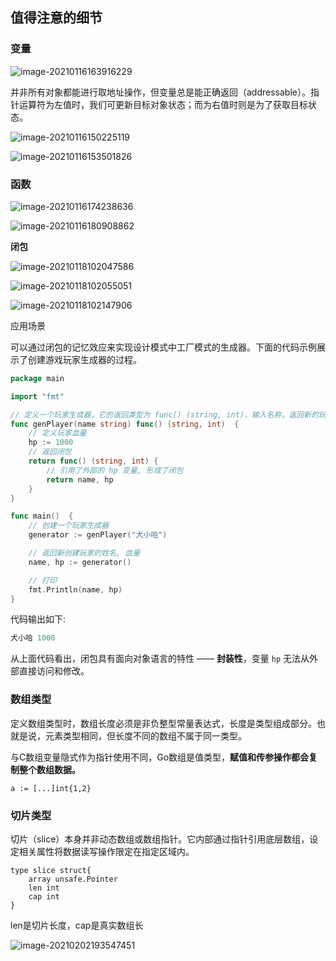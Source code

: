 ## 值得注意的细节

### 变量

![image-20210116163916229](https://gitee.com/zero049/MyNoteImages/raw/master/image-20210116163916229.png)



并非所有对象都能进行取地址操作，但变量总是能正确返回（addressable）。指针运算符为左值时，我们可更新目标对象状态；而为右值时则是为了获取目标状态。

![image-20210116150225119](https://gitee.com/zero049/MyNoteImages/raw/master/image-20210116150225119.png)



![image-20210116153501826](https://gitee.com/zero049/MyNoteImages/raw/master/image-20210116150225119.png)





### 函数

![image-20210116174238636](https://gitee.com/zero049/MyNoteImages/raw/master/image-20210116153501826.png)

![image-20210116180908862](https://gitee.com/zero049/MyNoteImages/raw/master/image-20210116174238636.png)



**闭包**

![image-20210118102047586](https://gitee.com/zero049/MyNoteImages/raw/master/image-20210118102047586.png)

![image-20210118102055051](https://gitee.com/zero049/MyNoteImages/raw/master/image-20210118102047586.png)

![image-20210118102147906](https://gitee.com/zero049/MyNoteImages/raw/master/image-20210118102055051.png)

应用场景

可以通过闭包的记忆效应来实现设计模式中工厂模式的生成器。下面的代码示例展示了创建游戏玩家生成器的过程。

```go
package main

import "fmt"

// 定义一个玩家生成器，它的返回类型为 func() (string, int)，输入名称，返回新的玩家数据
func genPlayer(name string) func() (string, int)  {
	// 定义玩家血量
	hp := 1000
	// 返回闭包
	return func() (string, int) {
		// 引用了外部的 hp 变量, 形成了闭包
		return name, hp
	}
}

func main()  {
	// 创建一个玩家生成器
	generator := genPlayer("犬小哈")

	// 返回新创建玩家的姓名, 血量
	name, hp := generator()

	// 打印
	fmt.Println(name, hp)
}
```

代码输出如下:

```go
犬小哈 1000
```

从上面代码看出，闭包具有面向对象语言的特性 —— **封装性**，变量 `hp` 无法从外部直接访问和修改。





### 数组类型

定义数组类型时，数组长度必须是非负整型常量表达式，长度是类型组成部分。也就是说，元素类型相同，但长度不同的数组不属于同一类型。

与C数组变量隐式作为指针使用不同，Go数组是值类型，**赋值和传参操作都会复制整个数组数据。**

```
a := [...]int{1,2}
```



### 切片类型

切片（slice）本身并非动态数组或数组指针。它内部通过指针引用底层数组，设定相关属性将数据读写操作限定在指定区域内。

```
type slice struct{
	array unsafe.Pointer
	len int
	cap int
}
```

len是切片长度，cap是真实数组长

![image-20210202193547451](https://gitee.com/zero049/MyNoteImages/raw/master/image-20210202193547451.png)

